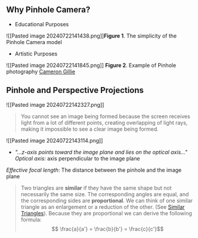 ## Why Pinhole Camera?

- Educational Purposes

![[Pasted image 20240722141438.png]]**Figure 1**. The simplicity of the Pinhole Camera model

- Artistic Purposes

![[Pasted image 20240722141845.png]]
**Figure 2**. Example of Pinhole photography [Cameron Gillie ](https://thepinholething.com/pinhole-photography/)

## Pinhole and Perspective Projections

![[Pasted image 20240722142327.png]]

>You cannot see an image being formed because the screen receives light from a lot of different points, creating overlapping of light rays, making it impossible to see a clear image being formed.


![[Pasted image 20240722143114.png]]

- *"...z-axis points toward the image plane and lies on the optical axis..."*
  *Optical axis:* axis perpendicular to the image plane

*Effective focal length*: The distance between the pinhole and the image plane

>Two triangles are **similar** if they have the same shape but not necessarily the same size. The corresponding angles are equal, and the corresponding sides are **proportional**. We can think of one similar triangle as an enlargement or a reduction of the other. (See [Similar Triangles](https://math.libretexts.org/Bookshelves/Precalculus/Trigonometry_(Yoshiwara)/01%3A_Triangles_and_Circles/1.01%3A_Similar_Triangles)).
> Because they are proportional we can derive the following formula:
> $$ \frac{a}{a'} = \frac{b}{b'} = \frac{c}{c'}$$

